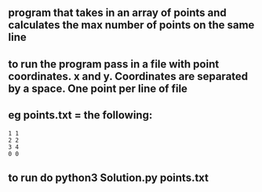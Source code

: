 ## program that takes in an array of points and calculates the max number of points on the same line

## to run the program pass in a file with point coordinates. x and y. Coordinates are separated by a space. One point per line of file
## eg points.txt = the following: 
    1 1
    2 2
    3 4
    0 0
## to run do python3 Solution.py points.txt 

